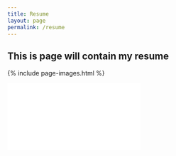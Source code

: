 ```yaml
---
title: Resume
layout: page
permalink: /resume
---
```

## This is page will contain my resume

{% include page-images.html %}

![resume](/lis786-project/images/Resume2025.pdf)
